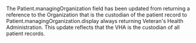 The Patient.managingOrganization field has been updated from returning a reference to the Organization that is the custodian of the patient record to Patient.managingOrganization.display always returning Veteran's Health Administration.
This update reflects that the VHA is the custodian of all patient records.
